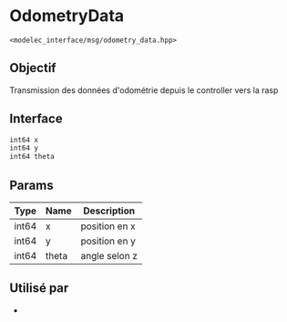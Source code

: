 ﻿# OdometryData
`<modelec_interface/msg/odometry_data.hpp>`

## Objectif
Transmission des données d'odométrie depuis le controller vers la rasp

## Interface
```cpp
int64 x
int64 y
int64 theta
```

## Params
| Type  | Name  | Description   |
|-------|-------|---------------|
| int64 | x     | position en x |
| int64 | y     | position en y |
| int64 | theta | angle selon z |

## Utilisé par
- [](Odometry-Logic-Processor-Node.md)